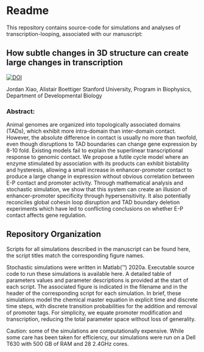 # Readme
This repository contains source-code for simulations and analyses of transcription-looping, associated with our manuscript:

## How subtle changes in 3D structure can create large changes in transcription 
[![DOI](https://zenodo.org/badge/299465350.svg)](https://zenodo.org/badge/latestdoi/299465350)

Jordan Xiao, Alistair Boettiger
Stanford University, Program in Biophysics, Department of Developmental Biology

### Abstract: 
Animal genomes are organized into topologically associated domains (TADs), which exhibit more intra-domain than inter-domain contact. However, the absolute difference in contact is usually no more than twofold, even though disruptions to TAD boundaries can change gene expression by 8-10 fold. Existing models fail to explain the superlinear transcriptional response to genomic contact. We propose a futile cycle model where an enzyme stimulated by association with its products can exhibit bistability and hysteresis, allowing a small increase  in enhancer-promoter contact to produce a large change in expression without obvious correlation between E-P contact and promoter activity. Through mathematical analysis and stochastic simulation, we show that this system can create an illusion of enhancer-promoter specificity through hypersensitivity. It also potentially reconciles global cohesin loop disruption and TAD boundary deletion experiments which have led to conflicting conclusions on whether E-P contact affects gene regulation.

## Repository Organization
Scripts for all simulations described in the manuscript can be found here, the script titles match the corresponding figure names.

Stochastic simulations were written in Matlab(™) 2020a. Executable source code to run these simulations is available here. A detailed table of parameters values and parameter descriptions is provided at the start of each script. The associated figure is indicated in the filename and in the header of the corresponding script for each simulation. In brief, these simulations model the chemical master equation in explicit time and discrete time steps, with discrete transition probabilities for the addition and removal of promoter tags. For simplicity, we equate promoter modification and transcription, reducing the total parameter space without loss of generality. 

Caution: some of the simulations are computationally expensive. While some care has been taken for  efficiency, our simulations were run on a Dell T630 with 500 GB of RAM and 28 2.4GHz cores.